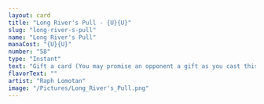 ```yaml
---
layout: card
title: "Long River's Pull - {U}{U}"
slug: "long-river-s-pull"
name: "Long River's Pull"
manaCost: "{U}{U}"
number: "58"
type: "Instant"
text: "Gift a card (You may promise an opponent a gift as you cast this spell. If you do, they draw a card before its other effects.)\nCounter target creature spell. If the gift was promised, instead counter target spell."
flavorText: ""
artist: "Raph Lomotan"
image: "/Pictures/Long_River's_Pull.png"
---
```


